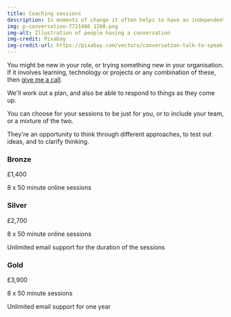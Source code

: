 ```yaml
---
title: Coaching sessions
description: In moments of change it often helps to have an independent, external person to talk things through, provide some guidance and ask the right questions.
img: p-conversation-7721486_1280.png
img-alt: Illustration of people having a conversation
img-credit: Pixabay
img-credit-url: https://pixabay.com/vectors/conversation-talk-to-speak-chat-7721486/
---
```

You might be new in your role, or trying something new in your organisation. If it involves learning, technology or projects or any combination of these, then <a href="/contact">give me a call</a>.

We'll work out a plan, and also be able to respond to things as they come up.

You can choose for your sessions to be just for you, or to include your team, or a mixture of the two.

They're an opportunity to think through different approaches, to test out ideas, and to clarify thinking.

<div class="grid">
    <div>
        <h3>Bronze</h3>
        <p class="category-tag">£1,400</p>
        <p>8 x 50 minute online sessions</p>
    </div>
    <div>
        <h3>Silver</h3>
        <p class="category-tag">£2,700</p>
        <p>8 x 50 minute online sessions</p>
        <p>Unlimited email support for the duration of the sessions</p>    
    </div>
    <div>
        <h3>Gold</h3>
        <p class="category-tag">£3,900</p>
        <p>8 x 50 minute sessions</p>
        <p>Unlimited email support for one year</p>
    </div>
</div>
